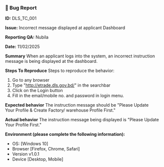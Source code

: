 ### 🐛 Bug Report

**ID:** DLS_TC_001

**Issue:** Incorrect message displayed at applicant Dashboard

**Reporting QA:** Nubila

**Date:** 11/02/2025

**Summary**
When an applicant logs into the system, an incorrect instruction message is being displayed at the dashboard.

**Steps To Reproduce**
Steps to reproduce the behavior:
1. Go to any browser
2. Type "http://etrade.dls.gov.bd/" in the searchbar
3. Click on the Login button
4. Fill in the email/mobile no. and password in login menu.

**Expected behavior**
The instruction message should be "Please Update Your Profile & Create Factory/ warehouse Profile First."

**Actual behavior**
The instruction message being displayed is "Please Update Your Profile First."

**Environment (please complete the following information):**
 - OS: [Windows 10]
 - Browser [Firefox, Chrome, Safari]
 -  Version v1.0.1
 - Device [Desktop, Mobile]
